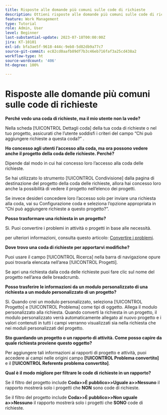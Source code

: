 ```yaml
---
title: Risposte alle domande più comuni sulle code di richieste
description: Ottieni risposte alle domande più comuni sulle code di richieste in [!DNL  Workfront].
feature: Work Management
type: Tutorial
role: Admin, User
level: Beginner
last-substantial-update: 2023-07-18T00:00:00Z
jira: KT-10101
exl-id: bfa3ae5f-9618-444c-9eb8-5d82db9a77c7
source-git-commit: ec82cd0aafb89df7b3c46eb716faf3a25cd438a2
workflow-type: ht
source-wordcount: '406'
ht-degree: 100%

---
```


# Risposte alle domande più comuni sulle code di richieste

**Perché vedo una coda di richieste, ma il mio utente non la vede?**

Nella scheda [!UICONTROL Dettagli coda] della tua coda di richieste o nel tuo progetto, assicurati che l’utente soddisfi i criteri del campo “Chi può aggiungere richieste a questa coda?” .

**Ho concesso agli utenti l’accesso alla coda, ma ora possono vedere anche il progetto della coda delle richieste. Perché?**

Dipende dal modo in cui hai concesso loro l’accesso alla coda delle richieste.

Se hai utilizzato lo strumento [!UICONTROL Condivisione] dalla pagina di destinazione del progetto della coda delle richieste, allora hai concesso loro anche la possibilità di vedere il progetto nell’elenco dei progetti.

Se invece desideri concedere loro l’accesso solo per inviare una richiesta alla coda, vai su Configurazione coda e seleziona l’opzione appropriata in “Chi può aggiungere richieste a questo progetto?”.

**Posso trasformare una richiesta in un progetto?**

Sì. Puoi convertire i problemi in attività o progetti in base alle necessità.

per ulteriori informazioni, consulta questo articolo: [Convertire i problemi](https://experienceleague.adobe.com/docs/workfront/using/manage-work/issues/convert-issues/convert-issues-overview.html?lang=it).

**Dove trovo una coda di richieste per apportarvi modifiche?**

Puoi usare il campo [!UICONTROL Ricerca] nella barra di navigazione opure puoi trovarla elencata nell’area [!UICONTROL Progetti].

Se apri una richiesta dalla coda delle richieste puoi fare clic sul nome del progetto nell’area delle breadcrumb.

**Posso trasferire le informazioni da un modulo personalizzato di una richiesta a un modulo personalizzato di un progetto?**

Sì. Quando crei un modulo personalizzato, seleziona [!UICONTROL Progetto] e [!UICONTROL Problema] come tipi di oggetto. Allega il modulo personalizzato alla richiesta. Quando converti la richiesta in un progetto, il modulo personalizzato verrà automaticamente allegato al nuovo progetto e i valori contenuti in tutti i campi verranno visualizzati sia nella richiesta che nei moduli personalizzati del progetto.

**Sto guardando un progetto o un rapporto di attività. Come posso capire da quale richiesta proviene questo oggetto?**

Per aggiungere tali informazioni ai rapporti di progetto e attività, puoi accedere ai campi nelle origini campo **[!UICONTROL Problema convertito]** e il **[!UICONTROL Referente problema convertito]**.

**Qual è il modo migliore per filtrare le code di richieste in un rapporto?**

Se il filtro del progetto include **Coda>>È pubblico>>Uguale a>>Nessuno** il rapporto mostrerà solo i progetti che **NON** sono code di richieste.

Se il filtro del progetto include **Coda>>È pubblico>>Non uguale a>>Nessuno** il rapporto mostrerà solo i progetti che **SONO** code di richieste.
